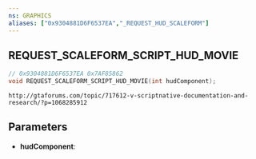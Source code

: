 ```yaml
---
ns: GRAPHICS
aliases: ["0x9304881D6F6537EA","_REQUEST_HUD_SCALEFORM"]
---
```

## REQUEST_SCALEFORM_SCRIPT_HUD_MOVIE

```c
// 0x9304881D6F6537EA 0x7AF85862
void REQUEST_SCALEFORM_SCRIPT_HUD_MOVIE(int hudComponent);
```

```
http://gtaforums.com/topic/717612-v-scriptnative-documentation-and-research/?p=1068285912  
```

## Parameters
* **hudComponent**:

